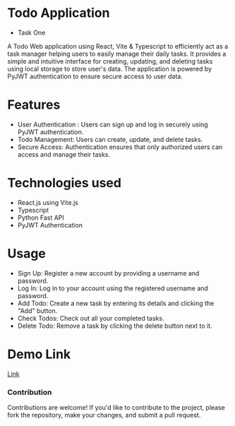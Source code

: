 # Todo Application 
- Task One
  
A Todo Web application using React, Vite & Typescript to efficiently act as a task manager helping users to easily manage their daily tasks. It provides a simple and intuitive interface for creating, updating, and deleting tasks using local storage to store user's data. The application is powered by PyJWT authentication to ensure secure access to user data.

# Features
- User Authentication : Users can sign up and log in securely using PyJWT authentication.
- Todo Management: Users can create, update, and delete tasks.
- Secure Access: Authentication ensures that only authorized users can access and manage their tasks.

# Technologies used
- React.js using Vite.js
-  Typescript
-  Python Fast API
-  PyJWT Authentication

# Usage
- Sign Up: Register a new account by providing a username and password.
- Log In: Log in to your account using the registered username and password.
- Add Todo: Create a new task by entering its details and clicking the "Add" button.
- Check Todos: Check out all your completed tasks.
- Delete Todo: Remove a task by clicking the delete button next to it.
  

# Demo Link 
[Link](https://drive.google.com/file/d/1KOrZyIhJgxfqlJwgLD0Fd8iq7NxGz5EH/view?usp=sharing)

### Contribution

Contributions are welcome! If you'd like to contribute to the project, please fork the repository, make your changes, and submit a pull request.